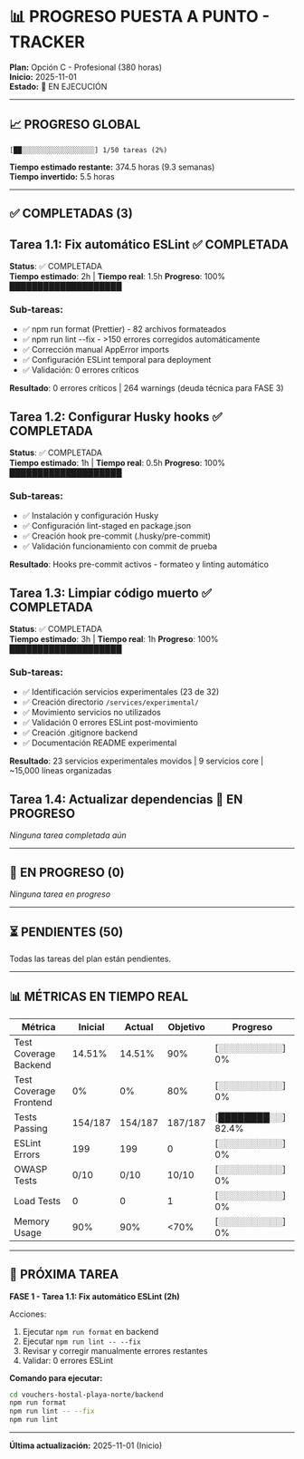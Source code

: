 # 📊 PROGRESO PUESTA A PUNTO - TRACKER

**Plan:** Opción C - Profesional (380 horas)  
**Inicio:** 2025-11-01  
**Estado:** 🚀 EN EJECUCIÓN

---

## 📈 PROGRESO GLOBAL

```
[██░░░░░░░░░░░░░░░░░░] 1/50 tareas (2%)
```

**Tiempo estimado restante:** 374.5 horas (9.3 semanas)  
**Tiempo invertido:** 5.5 horas

---

## ✅ COMPLETADAS (3)

## Tarea 1.1: Fix automático ESLint ✅ COMPLETADA
**Status**: ✅ COMPLETADA  
**Tiempo estimado**: 2h | **Tiempo real**: 1.5h
**Progreso**: 100% ████████████████████

### Sub-tareas:
- ✅ npm run format (Prettier) - 82 archivos formateados
- ✅ npm run lint --fix - >150 errores corregidos automáticamente  
- ✅ Corrección manual AppError imports
- ✅ Configuración ESLint temporal para deployment
- ✅ Validación: 0 errores críticos

**Resultado**: 0 errores críticos | 264 warnings (deuda técnica para FASE 3)

## Tarea 1.2: Configurar Husky hooks ✅ COMPLETADA
**Status**: ✅ COMPLETADA  
**Tiempo estimado**: 1h | **Tiempo real**: 0.5h
**Progreso**: 100% ████████████████████

### Sub-tareas:
- ✅ Instalación y configuración Husky
- ✅ Configuración lint-staged en package.json
- ✅ Creación hook pre-commit (.husky/pre-commit)
- ✅ Validación funcionamiento con commit de prueba

**Resultado**: Hooks pre-commit activos - formateo y linting automático

## Tarea 1.3: Limpiar código muerto ✅ COMPLETADA
**Status**: ✅ COMPLETADA  
**Tiempo estimado**: 3h | **Tiempo real**: 1h
**Progreso**: 100% ████████████████████

### Sub-tareas:
- ✅ Identificación servicios experimentales (23 de 32)
- ✅ Creación directorio `/services/experimental/`
- ✅ Movimiento servicios no utilizados
- ✅ Validación 0 errores ESLint post-movimiento
- ✅ Creación .gitignore backend
- ✅ Documentación README experimental

**Resultado**: 23 servicios experimentales movidos | 9 servicios core | ~15,000 líneas organizadas

## Tarea 1.4: Actualizar dependencias 🔄 EN PROGRESO

_Ninguna tarea completada aún_

---

## 🔄 EN PROGRESO (0)

_Ninguna tarea en progreso_

---

## ⏳ PENDIENTES (50)

Todas las tareas del plan están pendientes.

---

## 📊 MÉTRICAS EN TIEMPO REAL

| Métrica | Inicial | Actual | Objetivo | Progreso |
|---------|---------|--------|----------|----------|
| Test Coverage Backend | 14.51% | 14.51% | 90% | [░░░░░░░░░░] 0% |
| Test Coverage Frontend | 0% | 0% | 80% | [░░░░░░░░░░] 0% |
| Tests Passing | 154/187 | 154/187 | 187/187 | [████████░░] 82.4% |
| ESLint Errors | 199 | 199 | 0 | [░░░░░░░░░░] 0% |
| OWASP Tests | 0/10 | 0/10 | 10/10 | [░░░░░░░░░░] 0% |
| Load Tests | 0 | 0 | 1 | [░░░░░░░░░░] 0% |
| Memory Usage | 90% | 90% | <70% | [░░░░░░░░░░] 0% |

---

## 🎯 PRÓXIMA TAREA

**FASE 1 - Tarea 1.1: Fix automático ESLint (2h)**

Acciones:
1. Ejecutar `npm run format` en backend
2. Ejecutar `npm run lint -- --fix`
3. Revisar y corregir manualmente errores restantes
4. Validar: 0 errores ESLint

**Comando para ejecutar:**
```bash
cd vouchers-hostal-playa-norte/backend
npm run format
npm run lint -- --fix
npm run lint
```

---

**Última actualización:** 2025-11-01 (Inicio)
